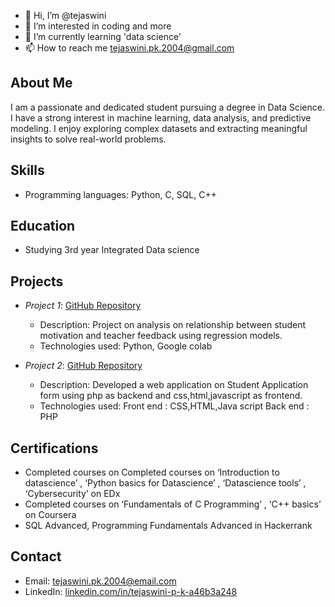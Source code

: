 - 👋 Hi, I’m @tejaswini
- 👀 I’m interested in coding and more
- 🌱 I’m currently learning 'data science'
- 📫 How to reach me tejaswini.pk.2004@gmail.com

## About Me
I am a passionate and dedicated student pursuing a degree in Data Science. I have a strong interest in machine learning, data analysis, and predictive modeling. I enjoy exploring complex datasets and extracting meaningful insights to solve real-world problems.

## Skills
- Programming languages: Python, C, SQL, C++

## Education
- Studying 3rd year Integrated Data science

## Projects
- *Project 1*: [GitHub Repository](https://github.com/janesmith/project1)
  - Description: Project on analysis on relationship between student motivation and teacher feedback using regression models.
  - Technologies used: Python, Google colab

- *Project 2*: [GitHub Repository](https://github.com/janesmith/project2)
  - Description: Developed a web application on Student Application form using php as backend and css,html,javascript as frontend.
  - Technologies used: 
        Front end : CSS,HTML,Java script
        Back end : PHP

## Certifications
- Completed courses on Completed courses on ‘Introduction to datascience’ , ‘Python basics for Datascience’ , ‘Datascience tools’ , ‘Cybersecurity’ on EDx
- Completed courses on ‘Fundamentals of C Programming’ , ‘C++ basics’ on Coursera
- SQL Advanced, Programming Fundamentals Advanced in Hackerrank

## Contact
- Email: tejaswini.pk.2004@email.com
- LinkedIn: [linkedin.com/in/tejaswini-p-k-a46b3a248](https://www.linkedin.com/in/tejaswini-p-k-a46b3a248/)
